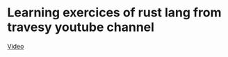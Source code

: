# Learning exercices of rust lang from travesy youtube channel

[Video](https://www.youtube.com/watch?v=zF34dRivLOw&t=1858s)